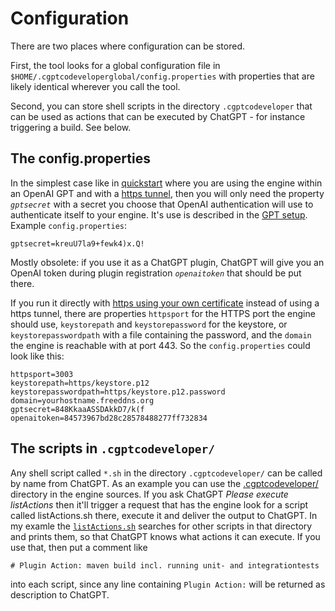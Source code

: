 # Configuration

There are two places where configuration can be stored.

First, the tool looks for a global configuration file in
`$HOME/.cgptcodeveloperglobal/config.properties` with properties that are likely identical wherever you call the tool.
<!-- FIXME insert after next release: 
For special cases (such as running the tool in a docker container that has no access to your home directory)
that can be overridden by a file `.cgptcodeveloper/config.properties` in the directory the engine is started in. 
-->

Second, you can store shell scripts in the directory `.cgptcodeveloper` that can be used as actions that can be
executed by ChatGPT - for instance triggering a build. See below.

## The config.properties

In the simplest case like in [quickstart](quickstart.md) where you are using 
the engine within an OpenAI GPT and with a [https tunnel](https.md), then you will only need the property
*`gptsecret`* with a secret you choose that OpenAI authentication will use to authenticate itself to your engine.
It's use is described in the [GPT setup](gpt.md). Example `config.properties`:

    gptsecret=kreuU7la9+fewk4)x.Q!

Mostly obsolete: if you use it as a ChatGPT plugin, ChatGPT will give you an OpenAI token during plugin registration
*`openaitoken`* that should be put there.

If you run it directly with [https using your own certificate](https.md) instead of using a https tunnel, there are
properties `httpsport` for the
HTTPS port the engine should use, `keystorepath` and `keystorepassword` for the keystore, or `keystorepasswordpath`
with a file containing the password, and the `domain` the engine is reachable with at port 443. So the
`config.properties` could look like this:

    httpsport=3003
    keystorepath=https/keystore.p12
    keystorepasswordpath=https/keystore.p12.password
    domain=yourhostname.freeddns.org
    gptsecret=848KkaaASSDAkkD7/k(f
    openaitoken=84573967bd28c28578488277ff732834

## The scripts in `.cgptcodeveloper/`

Any shell script called `*.sh` in the directory `.cgptcodeveloper/` can be called by name from ChatGPT. As an
example you can use the
[.cgptcodeveloper/](https://github.com/stoerr/CoDeveloperGPTengine/tree/develop/.cgptcodeveloper) 
directory in the
engine sources. If you ask ChatGPT *Please execute listActions* then it'll trigger
a request that has the engine look for a script called listActions.sh there, execute it and deliver the output to
ChatGPT. In my examle the
[`listActions.sh`](https://github.com/stoerr/CoDeveloperGPTengine/tree/develop/.cgptcodeveloper/listActions.sh)
searches for other scripts in that directory and prints them, so that ChatGPT knows what actions it can execute.
If you use that, then put a comment like

    # Plugin Action: maven build incl. running unit- and integrationtests

into each script, since any line containing `Plugin Action:` will be returned as description to ChatGPT.    
